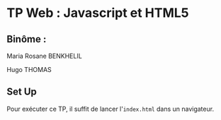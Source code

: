 # TP Web : Javascript et HTML5

## Binôme :

Maria Rosane BENKHELIL

Hugo THOMAS

## Set Up

Pour exécuter ce TP, il suffit de lancer l'``index.html`` dans un navigateur.
